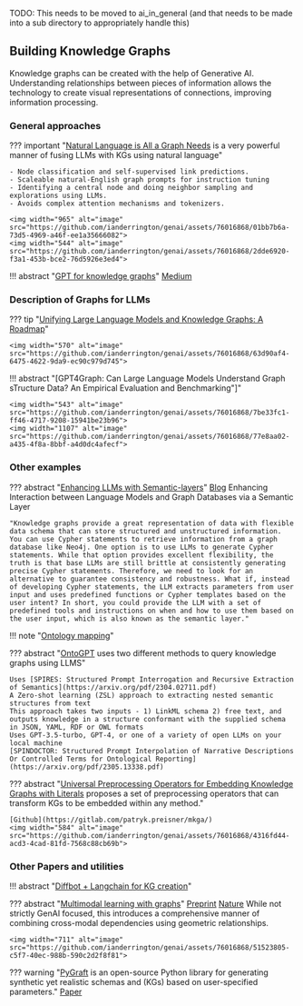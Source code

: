 TODO: This needs to be moved to ai_in_general (and that needs to be made into a sub directory to appropriately handle this)

## Building Knowledge Graphs

Knowledge graphs can be created with the help of Generative AI. Understanding relationships between pieces of information allows the technology to create visual representations of connections, improving information processing.

### General approaches 

??? important "[Natural Language is All a Graph Needs](https://arxiv.org/pdf/2308.07134.pdf) is a very powerful manner of fusing LLMs with KGs using natural language"

    - Node classification and self-supervised link predictions.
    - Scaleable natural-English graph prompts for instruction tuning
    - Identifying a central node and doing neighbor sampling and explorations using LLMs.
    - Avoids complex attention mechanisms and tokenizers.

    <img width="965" alt="image" src="https://github.com/ianderrington/genai/assets/76016868/01bb7b6a-73d5-4969-a46f-ee1a35666082">
    <img width="544" alt="image" src="https://github.com/ianderrington/genai/assets/76016868/2dde6920-f3a1-453b-bce2-76d5926e3ed4">

!!! abstract "[GPT for knowledge graphs](https://github.com/m-elbably/gpt-graph)"
    [Medium](https://medium.com/@m-elbably/gpt-graph-a-simple-tool-for-knowledge-graph-exploration-70e0e3861716)




### Description of Graphs for LLMs
??? tip "[Unifying Large Language Models and Knowledge Graphs: A Roadmap](https://arxiv.org/pdf/2306.08302.pdf)"

    <img width="570" alt="image" src="https://github.com/ianderrington/genai/assets/76016868/63d90af4-6475-4622-9da9-ec90c979d745">

!!! abstract "[GPT4Graph: Can Large Language Models Understand Graph sTructure Data? An Empirical Evaluation and Benchmarking"]"

    <img width="543" alt="image" src="https://github.com/ianderrington/genai/assets/76016868/7be33fc1-ff46-4717-9208-15941be23b96">
    <img width="1107" alt="image" src="https://github.com/ianderrington/genai/assets/76016868/77e8aa02-a435-4f8a-8bbf-a4d0dc4afecf">


### Other examples

??? abstract "[Enhancing LLMs with Semantic-layers](https://github.com/tomasonjo/llm-movieagent)"
    [Blog](https://towardsdatascience.com/enhancing-interaction-between-language-models-and-graph-databases-via-a-semantic-layer-0a78ad3eba49)
    Enhancing Interaction between Language Models and Graph Databases via a Semantic Layer

    "Knowledge graphs provide a great representation of data with flexible data schema that can store structured and unstructured information. You can use Cypher statements to retrieve information from a graph database like Neo4j. One option is to use LLMs to generate Cypher statements. While that option provides excellent flexibility, the truth is that base LLMs are still brittle at consistently generating precise Cypher statements. Therefore, we need to look for an alternative to guarantee consistency and robustness. What if, instead of developing Cypher statements, the LLM extracts parameters from user input and uses predefined functions or Cypher templates based on the user intent? In short, you could provide the LLM with a set of predefined tools and instructions on when and how to use them based on the user input, which is also known as the semantic layer."

 

!!! note "[Ontology mapping](https://medium.com/@peter.lawrence_47665/encouraging-results-for-knowledge-graph-extraction-by-llm-ontology-prompting-60a7e5dcaf0a)"

??? abstract "[OntoGPT](https://github.com/monarch-initiative/ontogpt) uses two different methods to query knowledge graphs using LLMS"

    Uses [SPIRES: Structured Prompt Interrogation and Recursive Extraction of Semantics](https://arxiv.org/pdf/2304.02711.pdf)
    A Zero-shot learning (ZSL) approach to extracting nested semantic structures from text
    This approach takes two inputs - 1) LinkML schema 2) free text, and outputs knowledge in a structure conformant with the supplied schema in JSON, YAML, RDF or OWL formats
    Uses GPT-3.5-turbo, GPT-4, or one of a variety of open LLMs on your local machine
    [SPINDOCTOR: Structured Prompt Interpolation of Narrative Descriptions Or Controlled Terms for Ontological Reporting](https://arxiv.org/pdf/2305.13338.pdf)


??? abstract "[Universal Preprocessing Operators for Embedding Knowledge Graphs with Literals](https://arxiv.org/pdf/2309.03023.pdf) proposes a set of preprocessing operators that can transform KGs to be embedded within any method."

    [Github](https://gitlab.com/patryk.preisner/mkga/)
    <img width="584" alt="image" src="https://github.com/ianderrington/genai/assets/76016868/4316fd44-acd3-4cad-81fd-7568c88cb69b">

### Other Papers and utilities

!!! abstract "[Diffbot + Langchain for KG creation](https://python.langchain.com/docs/use_cases/more/graph/diffbot_graphtransformer)"


??? abstract "[Multimodal learning with graphs](https://yashaektefaie.github.io/mgl/)"
    [Preprint](https://arxiv.org/pdf/2209.03299.pdf)
    [Nature](https://www.nature.com/articles/s42256-023-00624-6)
    While not strictly GenAI focused, this introduces a comprehensive manner of combining cross-modal dependencies using geometric relationships.

    <img width="711" alt="image" src="https://github.com/ianderrington/genai/assets/76016868/51523805-c5f7-40ec-988b-590c2d2f8f81">

??? warning "[PyGraft](https://github.com/nicolas-hbt/pygraft) is an open-source Python library for generating synthetic yet realistic schemas and (KGs) based on user-specified parameters."
    [Paper](https://arxiv.org/pdf/2309.03685.pdf)
